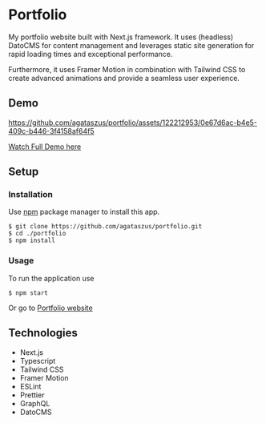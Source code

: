 # Portfolio

My portfolio website built with Next.js framework. It uses (headless) DatoCMS for content management and leverages static site generation for rapid loading times and exceptional performance.

Furthermore, it uses Framer Motion in combination with Tailwind CSS to create advanced animations and provide a seamless user experience.

## Demo

https://github.com/agataszus/portfolio/assets/122212953/0e67d6ac-b4e5-409c-b446-3f4158af64f5

[Watch Full Demo here](https://www.youtube.com/watch?v=d51g6eVOdNI)

## Setup

### Installation

Use [npm](https://www.npmjs.com/) package manager to install this app.

```
$ git clone https://github.com/agataszus/portfolio.git
$ cd ./portfolio
$ npm install
```

### Usage

To run the application use

```
$ npm start
```

Or go to [Portfolio website](https://agata.dev/)

## Technologies

- Next.js
- Typescript
- Tailwind CSS
- Framer Motion
- ESLint
- Prettier
- GraphQL
- DatoCMS
